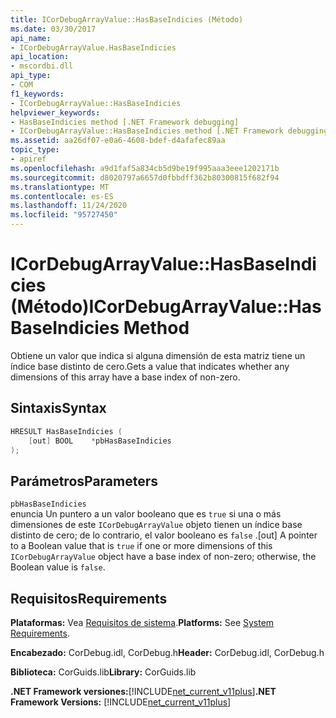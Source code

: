 ```yaml
---
title: ICorDebugArrayValue::HasBaseIndicies (Método)
ms.date: 03/30/2017
api_name:
- ICorDebugArrayValue.HasBaseIndicies
api_location:
- mscordbi.dll
api_type:
- COM
f1_keywords:
- ICorDebugArrayValue::HasBaseIndicies
helpviewer_keywords:
- HasBaseIndicies method [.NET Framework debugging]
- ICorDebugArrayValue::HasBaseIndicies method [.NET Framework debugging]
ms.assetid: aa26df07-e0a6-4608-bdef-d4afafec89aa
topic_type:
- apiref
ms.openlocfilehash: a9d1faf5a834cb5d9be19f995aaa3eee1202171b
ms.sourcegitcommit: d8020797a6657d0fbbdff362b80300815f682f94
ms.translationtype: MT
ms.contentlocale: es-ES
ms.lasthandoff: 11/24/2020
ms.locfileid: "95727450"
---
```

# <a name="icordebugarrayvaluehasbaseindicies-method"></a><span data-ttu-id="7b2a6-102">ICorDebugArrayValue::HasBaseIndicies (Método)</span><span class="sxs-lookup"><span data-stu-id="7b2a6-102">ICorDebugArrayValue::HasBaseIndicies Method</span></span>

<span data-ttu-id="7b2a6-103">Obtiene un valor que indica si alguna dimensión de esta matriz tiene un índice base distinto de cero.</span><span class="sxs-lookup"><span data-stu-id="7b2a6-103">Gets a value that indicates whether any dimensions of this array have a base index of non-zero.</span></span>  
  
## <a name="syntax"></a><span data-ttu-id="7b2a6-104">Sintaxis</span><span class="sxs-lookup"><span data-stu-id="7b2a6-104">Syntax</span></span>  
  
```cpp  
HRESULT HasBaseIndicies (  
    [out] BOOL    *pbHasBaseIndicies  
);  
```  
  
## <a name="parameters"></a><span data-ttu-id="7b2a6-105">Parámetros</span><span class="sxs-lookup"><span data-stu-id="7b2a6-105">Parameters</span></span>  

 `pbHasBaseIndicies`  
 <span data-ttu-id="7b2a6-106">enuncia Un puntero a un valor booleano que es `true` si una o más dimensiones de este `ICorDebugArrayValue` objeto tienen un índice base distinto de cero; de lo contrario, el valor booleano es `false` .</span><span class="sxs-lookup"><span data-stu-id="7b2a6-106">[out] A pointer to a Boolean value that is `true` if one or more dimensions of this `ICorDebugArrayValue` object have a base index of non-zero; otherwise, the Boolean value is `false`.</span></span>  
  
## <a name="requirements"></a><span data-ttu-id="7b2a6-107">Requisitos</span><span class="sxs-lookup"><span data-stu-id="7b2a6-107">Requirements</span></span>  

 <span data-ttu-id="7b2a6-108">**Plataformas:** Vea [Requisitos de sistema](../../get-started/system-requirements.md).</span><span class="sxs-lookup"><span data-stu-id="7b2a6-108">**Platforms:** See [System Requirements](../../get-started/system-requirements.md).</span></span>  
  
 <span data-ttu-id="7b2a6-109">**Encabezado:** CorDebug.idl, CorDebug.h</span><span class="sxs-lookup"><span data-stu-id="7b2a6-109">**Header:** CorDebug.idl, CorDebug.h</span></span>  
  
 <span data-ttu-id="7b2a6-110">**Biblioteca:** CorGuids.lib</span><span class="sxs-lookup"><span data-stu-id="7b2a6-110">**Library:** CorGuids.lib</span></span>  
  
 <span data-ttu-id="7b2a6-111">**.NET Framework versiones:**[!INCLUDE[net_current_v11plus](../../../../includes/net-current-v11plus-md.md)]</span><span class="sxs-lookup"><span data-stu-id="7b2a6-111">**.NET Framework Versions:** [!INCLUDE[net_current_v11plus](../../../../includes/net-current-v11plus-md.md)]</span></span>
